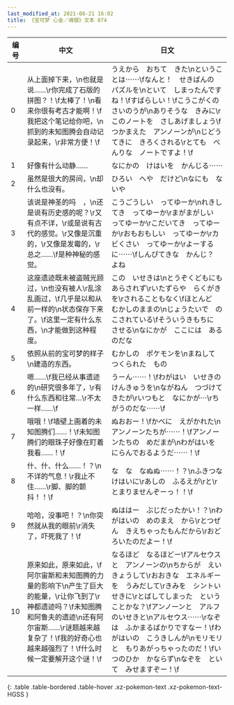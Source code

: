 ```yaml
---
last_modified_at: 2021-08-21 16:02
title: 《宝可梦 心金／魂银》文本 074
---
```

| 编号 | 中文 | 日文 |
| ---- | ---- | ---- |
| 0 | 从上面掉下来，\n也就是说……\r你完成了石版的拼图？！\f太棒了！\n看来你很有考古才能啊！\f我把这个笔记给你吧，\n抓到的未知图腾会自动记录起来，\r非常方便！\f | うえから　おちて　きた\nということは⋯⋯\fなんと！　せきばんの　パズルを\nといて　しまったんですね！\fすばらしい！\fこうこがくの　さいのうが\nありそうな　きみに\rこのノートを　さしあげましょう\fつかまえた　アンノーンが\nじどうてきに　きろくされる\rとても　べんりな　ノートですよ！\f |
| 1 | 好像有什么动静…… | なにかの　けはいを　かんじる⋯⋯ |
| 2 | 虽然是很大的房间，\n却什么也没有。 | ひろい　へや　だけど\nなにも　ないや |
| 3 | 该说是神圣的吗　，\n还是说有历史感的呢？\r又有点不详，\r或是说有古代的感觉。\r又像是沉重的，\r又像是发霉的，\r总之……\f是种神秘的感觉。 | こうごうしい　ってゆーか\nれきしてき　ってゆーか\rまがまがしい　ってゆーか\rこだいてき　ってゆーか\rおもおもしい　ってゆーか\rカビくさい　ってゆーか\rよーするに⋯⋯\fしんぴてきな　かんじ？　よね |
| 4 | 这座遗迹既未被盗贼光顾过，\n也没有被人\r乱涂乱画过，\f几乎是以和从前一样的\n状态保存下来了。\f这里一定有什么东西，\n才能做到这种程度。 | この　いせきは\nとうぞくどもにも　あらされず\rいたずらや　らくがきを\rされることもなく\fほとんど　むかしのままの\nじょうたいで　のこされている\fそういうきもちに　させる\nなにかが　ここには　あるのだな |
| 5 | 依照从前的宝可梦的样子\n建造的东西。 | むかしの　ポケモンを\nまねして　つくられた　もの |
| 6 | 嗯……\f我已经从事遗迹的\n研究很多年了，\r有什么东西和往常…\r不太一样……\f | うーん⋯⋯！\fわがはい　いせきの　けんきゅうを\nながねん　つづけてきたが\rいつもと　なにかが⋯\rちがうのだな⋯⋯\f |
| 7 | 哦哦！\f墙壁上画着的未知图腾们……！\f未知图腾们的眼珠子好像在盯着我看……！\f | ぬおおー！\fかべに　えがかれた\nアンノーンたちが⋯⋯！\fアンノーンたちの　めだまが\nわがはいを　にらんでおるようだ⋯⋯！\f |
| 8 | 什、什、什么……！？\n不详的气息！\r我止不住……\r脚、脚的颤抖！！\f | な　な　なぬぬ⋯⋯！？\nふきつな　けはいに\rあしの　ふるえが\rと\rとまりませんぞーっ！！\f |
| 9 | 哈哈，没事吧！？\n你突然就从我的眼前\r消失了，吓死我了！\f | ぬははー　ぶじだったかい！？\nわがはいの　めのまえ　から\rとつぜん　きえちゃったもんだから\rおどろいたのだよー！\f |
| 10 | 原来如此，原来如此，\f阿尔宙斯和未知图腾的力量的影响下\n产生了巨大的能量，\r让你飞到了\r神都遗迹吗？\f未知图腾和阿鲁夫的遗迹\n还有阿尔宙斯……\r谜题越来越复杂了！\f我的好奇心也越来越强烈了！\f什么时候一定要解开这个谜！\f | なるほど　なるほどー\fアルセウスと　アンノーンの\nちからが　えいきょうして\rおおきな　エネルギーを　うみだして\rきみを　シントいせきに\rとばしてしまった　ということかな？\fアンノーンと　アルフのいせきと\nアルセウス⋯⋯\rなぞは　ふかまるばかりですなー！\fわがはいの　こうきしんが\nモリモリと　もりあがっちゃったのだ！\fいつのひか　かならず\nなぞを　といて　みせますぞー！\f |
{: .table .table-bordered .table-hover .xz-pokemon-text .xz-pokemon-text-HGSS }
